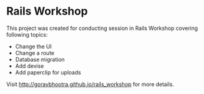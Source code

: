 Rails Workshop
==============

This project was created for conducting session in Rails Workshop covering following topics:
- Change the UI
- Change a route
- Database migration
- Add devise
- Add paperclip for uploads

Visit http://goravbhootra.github.io/rails_workshop for more details.
